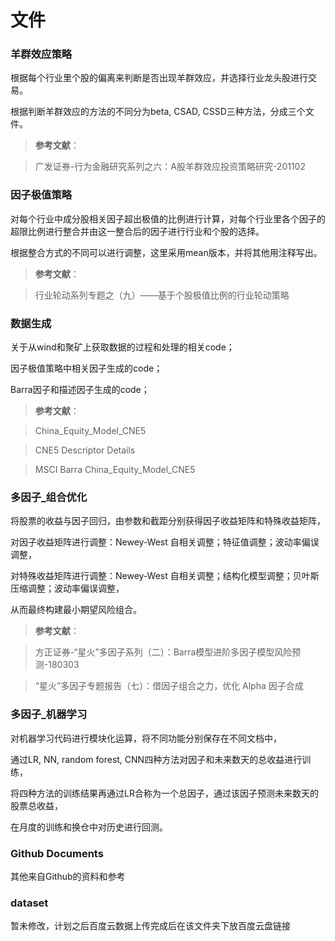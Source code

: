 # 文件
### 羊群效应策略
根据每个行业里个股的偏离来判断是否出现羊群效应，并选择行业龙头股进行交易。

根据判断羊群效应的方法的不同分为beta, CSAD, CSSD三种方法，分成三个文件。

>**参考文献**：

>广发证券-行为金融研究系列之六：A股羊群效应投资策略研究-201102
### 因子极值策略 
对每个行业中成分股相关因子超出极值的比例进行计算，对每个行业里各个因子的超限比例进行整合并由这一整合后的因子进行行业和个股的选择。

根据整合方式的不同可以进行调整，这里采用mean版本，并将其他用注释写出。

>**参考文献**：

>行业轮动系列专题之（九）——基于个股极值比例的行业轮动策略
### 数据生成
关于从wind和聚矿上获取数据的过程和处理的相关code；

因子极值策略中相关因子生成的code；

Barra因子和描述因子生成的code；

>**参考文献**：

>China_Equity_Model_CNE5
    
>CNE5 Descriptor Details
    
>MSCI Barra China_Equity_Model_CNE5
### 多因子_组合优化 
将股票的收益与因子回归，由参数和截距分别获得因子收益矩阵和特殊收益矩阵，

对因子收益矩阵进行调整：Newey-West 自相关调整；特征值调整；波动率偏误调整，

对特殊收益矩阵进行调整：Newey-West 自相关调整；结构化模型调整；贝叶斯压缩调整；波动率偏误调整，

从而最终构建最小期望风险组合。

>**参考文献**：

>方正证券-“星火”多因子系列（二）：Barra模型进阶多因子模型风险预测-180303

>“星火”多因子专题报告（七）：借因子组合之力，优化 Alpha 因子合成
### 多因子_机器学习 
对机器学习代码进行模块化运算，将不同功能分别保存在不同文档中，

通过LR, NN, random forest, CNN四种方法对因子和未来数天的总收益进行训练，

将四种方法的训练结果再通过LR合称为一个总因子，通过该因子预测未来数天的股票总收益，

在月度的训练和换仓中对历史进行回测。
### Github Documents
其他来自Github的资料和参考
### dataset
暂未修改，计划之后百度云数据上传完成后在该文件夹下放百度云盘链接



